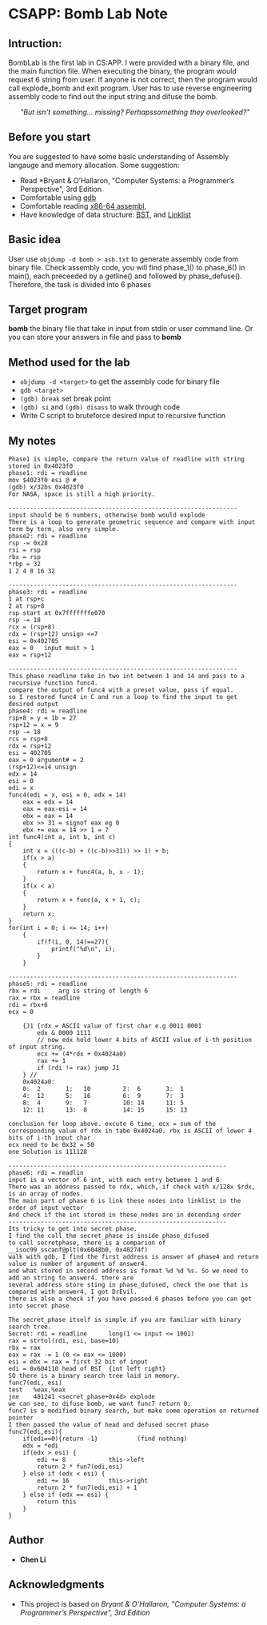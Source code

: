 # CSAPP: Bomb Lab Note

## Intruction:
BombLab is the first lab in CS:APP. I were provided with a binary file, and the main function file.
When executing the binary, the program would request 6 string from user. If anyone is not correct, 
then the program would call explode_bomb and exit program.
User has to use reverse engineering assembly code to find out the input string and difuse the bomb.  

&nbsp;&nbsp;&nbsp;&nbsp;&nbsp;&nbsp;*"But isn't something... missing? Perhapssomething they overlooked?"*

## Before you start
You are suggested to have some basic understanding of Assembly langauge and memory allocation. Some suggestion:
* Read *Bryant & O’Hallaron, "Computer Systems: a Programmer’s Perspective", 3rd Edition
* Comfortable using [gdb](http://csapp.cs.cmu.edu/2e/docs/gdbnotes-x86-64.pdf)
* Comfortable reading [x86-64 assembl](https://cs.brown.edu/courses/cs033/docs/guides/x64_cheatsheet.pdf),
* Have knowledge of data structure: [BST](https://www.geeksforgeeks.org/binary-search-tree-data-structure/), and [Linklist](https://www.geeksforgeeks.org/data-structures/linked-list/)

## Basic idea
User use `objdump -d bomb > asb.txt` to generate assembly code from binary file. Check assembly code, you will find phase_1() to phase_6() in main(), each preceeded by a getline() and followed by phase_defuse().  
Therefore, the task is divided into 6 phases

## Target program
**bomb** the binary file that take in input from stdin or user command line.
Or you can store your answers in file and pass to **bomb**

## Method used for the lab
* `objdump -d <target>` to get the assembly code for binary file
* `gdb <target>`
* `(gdb) break` set break point
* `(gdb) si` and `(gdb) disass` to walk through code
* Write C script to bruteforce desired input to recursive function

## My notes
```
Phase1 is simple, compare the return value of readline with string stored in 0x4023f0
phase1: rdi = readline
mov $4023f0 esi @ # 
(gdb) x/32bs 0x4023f0
For NASA, space is still a high priority.

----------------------------------------------------------------
input should be 6 numbers, otherwise bomb would explode
There is a loop to generate geometric sequence and compare with input term by term, also very simple.
phase2: rdi = readline
rsp -= 0x28
rsi = rsp
rbx = rsp
*rbp = 32
1 2 4 8 16 32

----------------------------------------------------------------
phase3: rdi = readline
1 at rsp+c
2 at rsp+8
rsp start at 0x7fffffffe070
rsp -= 18
rcx = (rsp+8)
rdx = (rsp+12) unsign <=7 
esi = 0x402705
eax = 0   input must > 1
eax = rsp+12

----------------------------------------------------------------
This phase readline take in two int between 1 and 14 and pass to a recursive function func4.
compare the output of func4 with a preset value, pass if equal.
so I restored func4 in C and run a loop to find the input to get desired output
phase4: rdi = readline
rsp+8 = y = 1b = 27
rsp+12 = x = 9
rsp -= 18
rcs = rsp+8
rdx = rsp+12
esi = 402705
eax = 0 argument# = 2
(rsp+12)<=14 unsign
edx = 14
esi = 0
edi = x
func4(edi = x, esi = 0, edx = 14)
	eax = edx = 14
	eax = eax-esi = 14
	ebx = eax = 14
	ebx >> 31 = signof eax eg 0
	ebx += eax = 14 >> 1 = 7
int func4(int a, int b, int c)
{
	int x = (((c-b) + ((c-b)>>31)) >> 1) + b;
	if(x > a)
	{
		return x + func4(a, b, x - 1);
	}
	if(x < a)
	{
		return x + func(a, x + 1, c);
	}
	return x;
}
for(int i = 0; i <= 14; i++)
	{
		if(f(i, 0, 14)==27){
			printf("%d\n", i);
		}
	}

----------------------------------------------------------------
phase5: rdi = readline
rbx = rdi     arg is string of length 6
rax = rbx = readline
rdi = rbx+6
ecx = 0

	{J1 {rdx = ASCII value of first char e.g 0011 0001
		edx & 0000 1111 
		// now edx hold lower 4 bits of ASCII value of i-th position of input string.
		ecx += (4*rdx + 0x4024a0)
		rax += 1
		if (rdi != rax) jump J1
	} // 
	0x4024a0:
	0:	2  		1:	 10			2:	6		3:	1 
	4:	12		5:	 16			6:	9		7:	3
	8:	4		9:	 7			10:	14		11:	5
	12:	11		13:	 8			14: 15		15:	13
	
conclusion for loop above. excute 6 time, ecx = sum of the corresponding value of rdx in tabe 0x4024a0. rbx is ASCII of lower 4 bits of i-th input char
ecx need to be 0x32 = 50
one Solution is 111128

-------------------------------------------------------------
phase6: rdi = readlin
input is a vector of 6 int, with each entry between 1 and 6
There was an address passed to rdx, which, if check with x/128x $rdx, is an array of nodes.
The main part of phase 6 is link these nodes into linklist in the order of input vector
And check if the int stored in these nodes are in decending order
-------------------------------------------------------------
Its tricky to get into secret phase.
I find the call the secret_phase is inside phase_difused
to call secretphase, there is a comparion of __isoc99_sscanf@plt(0x6048b0, 0x40274f)
walk with gdb, I find the first address is answer of phase4 and return value is number of argument of answer4.
and what stored in second address is format %d %d %s. So we need to add an string to answer4. there are
several address store sting in phase_dufused, check the one that is compared with answer4, I got DrEvil.
there is also a check if you have passed 6 phases before you can get into secret phase

The secret_phase itself is simple if you are familiar with binary search tree.
Secret: rdi = readline      long(1 <= input <= 1001)
rax = strtol(rdi, esi, base=10)
rbx = rax
eax = rax -= 1 (0 <= eax <= 1000)
esi = ebx = rax = first 32 bit of input
edi = 0x604110 head of BST  {int left right}
SO there is a binary search tree laid in memory.
func7(edi, esi)
test   %eax,%eax
jne    401241 <secret_phase+0x4d> explode
we can see, to difuse bomb, we want func7 return 0;
func7 is a modified binary search, but make some operation on returned pointer
I then passed the value of head and defused secret phase
func7(edi,esi){
	if(edi==0){return -1} 			(find nothing)
	edx = *edi
	if(edx > esi) {						
		edi += 8			this->left
		return 2 * fun7(edi,esi) 
	} else if (edx < esi) {
		edi += 16			this->right
		return 2 * fun7(edi,esi) + 1
	} else if (edx == esi) {
		return this
	}
}

```

## Author
* **Chen Li** 


## Acknowledgments
* This project is based on *Bryant & O’Hallaron, "Computer Systems: a Programmer’s Perspective", 3rd Edition*

